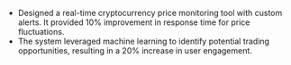 - Designed a real-time cryptocurrency price monitoring tool with custom alerts. It provided 10% improvement
  in response time for price fluctuations.
- The system leveraged machine learning to identify potential trading opportunities, resulting in a 20% increase
  in user engagement.
